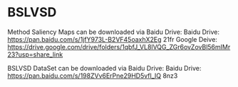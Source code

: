# BSLVSD

Method Saliency Maps can be downloaded via Baidu Drive:
Baidu Drive: https://pan.baidu.com/s/1jfY973L-B2VF45oaxhX2Eg 21fr
Google Deive: https://drive.google.com/drive/folders/1qbfJ_VL8lVQG_ZGr6ovZovBl56mIMr23?usp=share_link

BSLVSD DataSet can be downloaded via Baidu Drive: 
Baidu Drive: https://pan.baidu.com/s/198ZVv6ErPne29HD5vfl_IQ 8nz3
